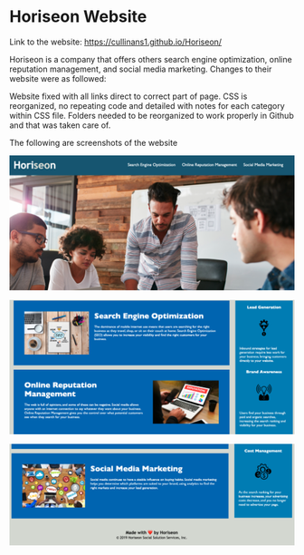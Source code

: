 # Horiseon Website

Link to the website: 
 https://cullinans1.github.io/Horiseon/

 Horiseon is a company that offers others search engine optimization, online reputation management, and social media marketing. Changes to their website were as followed:

 Website fixed with all links direct to correct part of page. CSS is reorganized, no repeating code and detailed with notes for each category within CSS file. Folders needed to be reorganized to work properly in Github and that was taken care of.

The following are screenshots of the website

![](assets/images/horiseon1.png)

![](assets/images/horiseon2.png)

![](assets/images/horiseon3.png)
